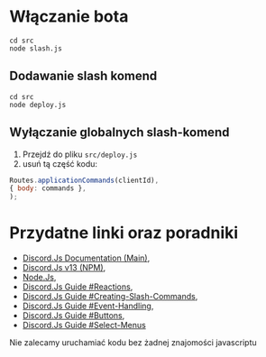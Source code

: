 # Włączanie bota

```
cd src
node slash.js
```
## Dodawanie slash komend

```
cd src
node deploy.js
```
## Wyłączanie globalnych slash-komend
1. Przejdź do pliku `src/deploy.js`
2. usuń tą część kodu:
```js
Routes.applicationCommands(clientId),
{ body: commands },
);
```
# Przydatne linki oraz poradniki

- [Discord.Js Documentation (Main)](https://discord.js.org/#/docs/main/main/general/welcome),
- [Discord.Js v13 (NPM)](https://www.npmjs.com/package/discord.js),
- [Node.Js](https://nodejs.org),
- [Discord.Js Guide #Reactions](https://discordjs.guide/popular-topics/reactions.html#listening-for-reactions-on-old-messages),
- [Discord.Js Guide #Creating-Slash-Commands](https://discordjs.guide/creating-your-bot/creating-commands.html#replying-to-commands),
- [Discord.Js Guide #Event-Handling](https://discordjs.guide/creating-your-bot/event-handling.html#individual-event-files),
- [Discord.Js Guide #Buttons](https://discordjs.guide/interactions/buttons.html),
- [Discord.Js Guide #Select-Menus](https://discordjs.guide/interactions/select-menus.html#component-collectors)

Nie zalecamy uruchamiać kodu bez żadnej znajomości javascriptu